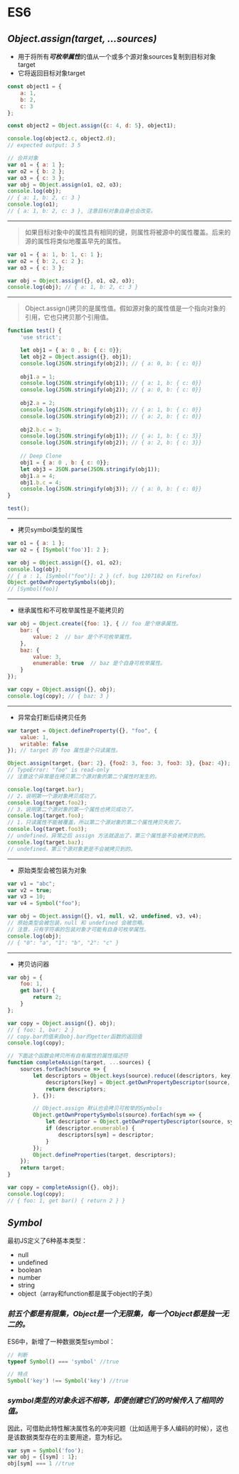 # ES6

## ***Object.assign(target, ...sources)***

* 用于将所有***可枚举属性***的值从一个或多个源对象sources复制到目标对象target
* 它将返回目标对象target

```js
const object1 = {
    a: 1,
    b: 2,
    c: 3
};

const object2 = Object.assign({c: 4, d: 5}, object1);

console.log(object2.c, object2.d);
// expected output: 3 5

// 合并对象
var o1 = { a: 1 };
var o2 = { b: 2 };
var o3 = { c: 3 };
var obj = Object.assign(o1, o2, o3);
console.log(obj);
// { a: 1, b: 2, c: 3 }
console.log(o1);  
// { a: 1, b: 2, c: 3 }, 注意目标对象自身也会改变。
```

---

> 如果目标对象中的属性具有相同的键，则属性将被源中的属性覆盖。后来的源的属性将类似地覆盖早先的属性。

```js
var o1 = { a: 1, b: 1, c: 1 };
var o2 = { b: 2, c: 2 };
var o3 = { c: 3 };

var obj = Object.assign({}, o1, o2, o3);
console.log(obj); // { a: 1, b: 2, c: 3 }
```

---

> Object.assign()拷贝的是属性值。假如源对象的属性值是一个指向对象的引用，它也只拷贝那个引用值。

```js
function test() {
    'use strict';

    let obj1 = { a: 0 , b: { c: 0}};
    let obj2 = Object.assign({}, obj1);
    console.log(JSON.stringify(obj2)); // { a: 0, b: { c: 0}}
    
    obj1.a = 1;
    console.log(JSON.stringify(obj1)); // { a: 1, b: { c: 0}}
    console.log(JSON.stringify(obj2)); // { a: 0, b: { c: 0}}
    
    obj2.a = 2;
    console.log(JSON.stringify(obj1)); // { a: 1, b: { c: 0}}
    console.log(JSON.stringify(obj2)); // { a: 2, b: { c: 0}}
    
    obj2.b.c = 3;
    console.log(JSON.stringify(obj1)); // { a: 1, b: { c: 3}}
    console.log(JSON.stringify(obj2)); // { a: 2, b: { c: 3}}
    
    // Deep Clone
    obj1 = { a: 0 , b: { c: 0}};
    let obj3 = JSON.parse(JSON.stringify(obj1));
    obj1.a = 4;
    obj1.b.c = 4;
    console.log(JSON.stringify(obj3)); // { a: 0, b: { c: 0}}
}

test();
```

---

* 拷贝symbol类型的属性

```js
var o1 = { a: 1 };
var o2 = { [Symbol('foo')]: 2 };

var obj = Object.assign({}, o1, o2);
console.log(obj);
// { a : 1, [Symbol("foo")]: 2 } (cf. bug 1207182 on Firefox)
Object.getOwnPropertySymbols(obj);
// [Symbol(foo)]
```

---

* 继承属性和不可枚举属性是不能拷贝的

```js
var obj = Object.create({foo: 1}, { // foo 是个继承属性。
    bar: {
        value: 2  // bar 是个不可枚举属性。
    },
    baz: {
        value: 3,
        enumerable: true  // baz 是个自身可枚举属性。
    }
});

var copy = Object.assign({}, obj);
console.log(copy); // { baz: 3 }
```

---

* 异常会打断后续拷贝任务

```js
var target = Object.defineProperty({}, "foo", {
    value: 1,
    writable: false
}); // target 的 foo 属性是个只读属性。

Object.assign(target, {bar: 2}, {foo2: 3, foo: 3, foo3: 3}, {baz: 4});
// TypeError: "foo" is read-only
// 注意这个异常是在拷贝第二个源对象的第二个属性时发生的。

console.log(target.bar);
// 2，说明第一个源对象拷贝成功了。
console.log(target.foo2);
// 3，说明第二个源对象的第一个属性也拷贝成功了。
console.log(target.foo);
// 1，只读属性不能被覆盖，所以第二个源对象的第二个属性拷贝失败了。
console.log(target.foo3);
// undefined，异常之后 assign 方法就退出了，第三个属性是不会被拷贝到的。
console.log(target.baz);
// undefined，第三个源对象更是不会被拷贝到的。
```

---

* 原始类型会被包装为对象

```js
var v1 = "abc";
var v2 = true;
var v3 = 10;
var v4 = Symbol("foo");

var obj = Object.assign({}, v1, null, v2, undefined, v3, v4); 
// 原始类型会被包装，null 和 undefined 会被忽略。
// 注意，只有字符串的包装对象才可能有自身可枚举属性。
console.log(obj);
// { "0": "a", "1": "b", "2": "c" }
```

---

* 拷贝访问器

```js
var obj = {
    foo: 1,
    get bar() {
        return 2;
    }
};

var copy = Object.assign({}, obj); 
// { foo: 1, bar: 2 }
// copy.bar的值来自obj.bar的getter函数的返回值 
console.log(copy); 

// 下面这个函数会拷贝所有自有属性的属性描述符
function completeAssign(target, ...sources) {
    sources.forEach(source => {
        let descriptors = Object.keys(source).reduce((descriptors, key) => {
            descriptors[key] = Object.getOwnPropertyDescriptor(source, key);
            return descriptors;
        }, {});

        // Object.assign 默认也会拷贝可枚举的Symbols
        Object.getOwnPropertySymbols(source).forEach(sym => {
            let descriptor = Object.getOwnPropertyDescriptor(source, sym);
            if (descriptor.enumerable) {
                descriptors[sym] = descriptor;
            }
        });
        Object.defineProperties(target, descriptors);
    });
    return target;
}

var copy = completeAssign({}, obj);
console.log(copy);
// { foo: 1, get bar() { return 2 } }
```

## ***Symbol***
最初JS定义了6种基本类型：
* null
* undefined
* boolean
* number
* string
* object（array和function都是属于object的子类）

### ***前五个都是有限集，Object是一个无限集，每一个Object都是独一无二的。***

ES6中，新增了一种数据类型symbol：
```js
// 判断
typeof Symbol() === 'symbol' //true

// 特点
Symbol('key') !== Symbol('key') //true
```

### ***symbol类型的对象永远不相等，即便创建它们的时候传入了相同的值。***

因此，可借助此特性解决属性名的冲突问题（比如适用于多人编码的时候），这也是该数据类型存在的主要用途，意为标记。
```js
var sym = Symbol('foo');
var obj = {[sym] : 1};
obj[sym] === 1 //true
```